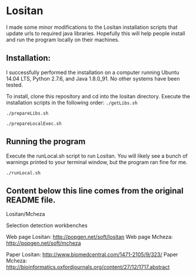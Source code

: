 # Lositan

I made some minor modifications to the Lositan installation scripts that update urls to required java libraries. Hopefully this will help people install and run the program locally on their machines.

## Installation:
I successfully performed the installation on a computer running Ubuntu 14.04 LTS, Python 2.7.6, and Java 1.8.0_91. No other systems have been tested.

To install, clone this repository and cd into the lositan directory. Execute the installation scripts in the following order:
`./getLibs.sh`

`./prepareLibs.sh`

`./prepareLocalExec.sh`

## Running the program
Execute the runLocal.sh script to run Lositan. You will likely see a bunch of warnings printed to your terminal window, but the program ran fine for me.

`./runLocal.sh`


## Content below this line comes from the original README file.
Lositan/Mcheza

Selection detection workbenches

Web page Lositan: http://popgen.net/soft/lositan
Web page Mcheza: http://popgen.net/soft/mcheza

Paper Lositan: http://www.biomedcentral.com/1471-2105/9/323/
Paper Mcheza: http://bioinformatics.oxfordjournals.org/content/27/12/1717.abstract
